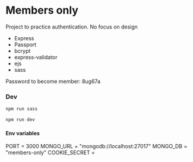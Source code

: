 # Members only
Project to practice authentication. No focus on design

- Express
- Passport
- bcrypt
- express-validator
- ejs
- sass


Password to become member: 8ug67a


### Dev

```sh
npm run sass
```

```sh
npm run dev
```

#### Env variables
PORT = 3000
MONGO_URL = "mongodb://localhost:27017"
MONGO_DB = "members-only"
COOKIE_SECRET = 